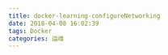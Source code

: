 ```yaml
---
title: docker-learning-configureNetworking
date: 2018-04-08 16:02:39
tags: Docker
categories: 运维
---
```

